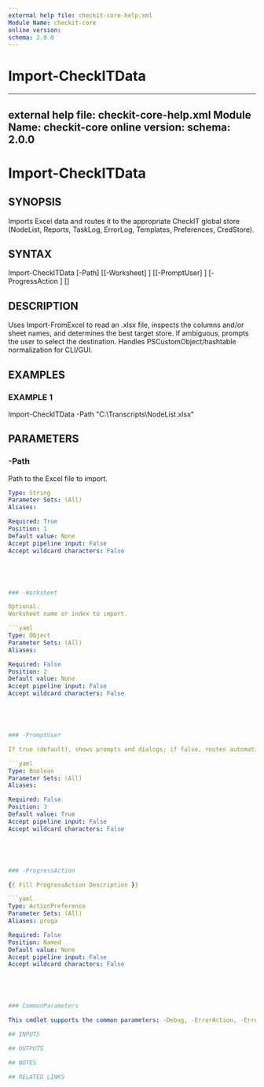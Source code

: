 ```yaml
---
external help file: checkit-core-help.xml
Module Name: checkit-core
online version:
schema: 2.0.0
---
```

# Import-CheckITData

---
external help file: checkit-core-help.xml
Module Name: checkit-core
online version:
schema: 2.0.0
---

# Import-CheckITData

## SYNOPSIS

Imports Excel data and routes it to the appropriate CheckIT global store (NodeList, Reports, TaskLog, ErrorLog, Templates, Preferences, CredStore).

## SYNTAX





Import-CheckITData [-Path] <String> [[-Worksheet] <Object>] [[-PromptUser] <Boolean>]
 [-ProgressAction <ActionPreference>] [<CommonParameters>]





## DESCRIPTION

Uses Import-FromExcel to read an .xlsx file, inspects the columns and/or sheet names, and determines the best target store.
If ambiguous, prompts the user to select the destination.
Handles PSCustomObject/hashtable normalization for CLI/GUI.

## EXAMPLES

### EXAMPLE 1





Import-CheckITData -Path "C:\Transcripts\NodeList.xlsx"





## PARAMETERS

### -Path

Path to the Excel file to import.

```yaml
Type: String
Parameter Sets: (All)
Aliases:

Required: True
Position: 1
Default value: None
Accept pipeline input: False
Accept wildcard characters: False





### -Worksheet

Optional.
Worksheet name or index to import.

```yaml
Type: Object
Parameter Sets: (All)
Aliases:

Required: False
Position: 2
Default value: None
Accept pipeline input: False
Accept wildcard characters: False





### -PromptUser

If true (default), shows prompts and dialogs; if false, routes automatically or returns info.

```yaml
Type: Boolean
Parameter Sets: (All)
Aliases:

Required: False
Position: 3
Default value: True
Accept pipeline input: False
Accept wildcard characters: False





### -ProgressAction

{{ Fill ProgressAction Description }}

```yaml
Type: ActionPreference
Parameter Sets: (All)
Aliases: proga

Required: False
Position: Named
Default value: None
Accept pipeline input: False
Accept wildcard characters: False





### CommonParameters

This cmdlet supports the common parameters: -Debug, -ErrorAction, -ErrorVariable, -InformationAction, -InformationVariable, -OutVariable, -OutBuffer, -PipelineVariable, -Verbose, -WarningAction, and -WarningVariable. For more information, see [about_CommonParameters](http://go.microsoft.com/fwlink/?LinkID=113216).

## INPUTS

## OUTPUTS

## NOTES

## RELATED LINKS



